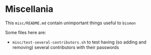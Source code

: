 <!-- file misc/README.md -->

# Miscellania #

This `misc/README.md` contain unimportant things useful to `bismon`


Some files here are:

* `misc/test-several-contributors.sh` to test having (so adding and
  removing) several contributors with their passwords

